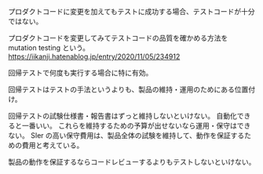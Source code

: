 プロダクトコードに変更を加えてもテストに成功する場合、テストコードが十分ではない。

プロダクトコードを変更してみてテストコードの品質を確かめる方法を mutation testing という。
https://iikanji.hatenablog.jp/entry/2020/11/05/234912

回帰テストで何度も実行する場合に特に有効。

回帰テストはテストの手法というよりも、製品の維持・運用のためにある位置付け。

回帰テストの試験仕様書・報告書はずっと維持しないといけない。
自動化できると一番いい。
これらを維持するための予算が出せないなら運用・保守はできない。
SIer の高い保守費用は、製品全体の試験を維持して、動作を保証するための費用と考えている。

製品の動作を保証するならコードレビューするよりもテストしないといけない。
